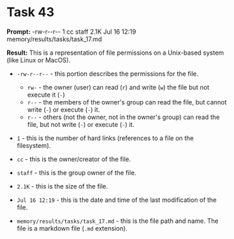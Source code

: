 # Task 43

**Prompt:** -rw-r--r--  1 cc  staff   2.1K Jul 16 12:19 memory/results/tasks/task_17.md

**Result:**
This is a representation of file permissions on a Unix-based system (like Linux or MacOS).

- `-rw-r--r--` - this portion describes the permissions for the file.
	- `rw-` - the owner (user) can read (`r`) and write (`w`) the file but not execute it (`-`)
	- `r--` - the members of the owner's group can read the file, but cannot write (`-`) or execute (`-`) it.
	- `r--` - others (not the owner, not in the owner's group) can read the file, but not write (`-`) or execute (`-`) it.
    
- `1` - this is the number of hard links (references to a file on the filesystem).

- `cc` - this is the owner/creator of the file. 

- `staff` - this is the group owner of the file.

- `2.1K` - this is the size of the file. 

- `Jul 16 12:19` - this is the date and time of the last modification of the file.

- `memory/results/tasks/task_17.md` - this is the file path and name. The file is a markdown file (`.md` extension).
